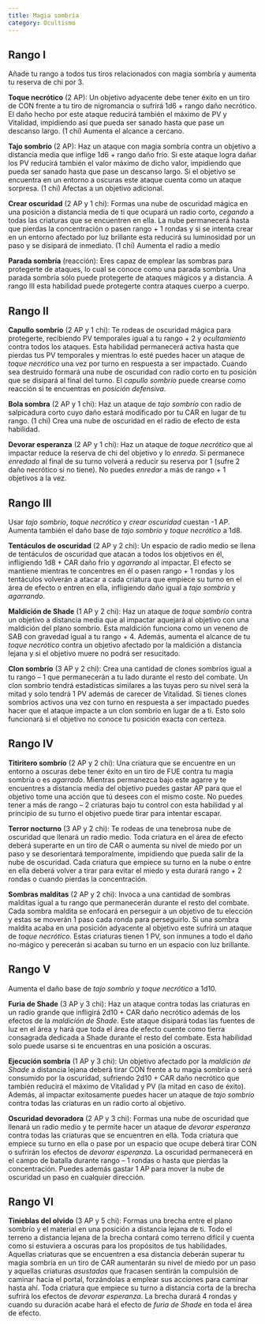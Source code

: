 ```yaml
---
title: Magia sombría
category: Ocultismo
---
```


## Rango I

Añade tu rango a todos tus tiros relacionados con magia sombría y aumenta tu reserva de chi por 3.

**Toque necrótico** (2 AP): Un objetivo adyacente debe tener éxito en un tiro de CON frente a tu tiro de nigromancia o sufrirá 1d6 + rango daño necrótico. El daño hecho por este ataque reducirá también el máximo de PV y Vitalidad, impidiendo así que pueda ser sanado hasta que pase un descanso largo. (1 chi) Aumenta el alcance a cercano.

**Tajo sombrío** (2 AP): Haz un ataque con magia sombría contra un objetivo a distancia media que inflige 1d6 + rango daño frío. Si este ataque logra dañar los PV reducirá también el valor máximo de dicho valor, impidiendo que pueda ser sanado hasta que pase un descanso largo. Si el objetivo se encuentra en un entorno a oscuras este ataque cuenta como un ataque sorpresa. (1 chi) Afectas a un objetivo adicional.

**Crear oscuridad** (2 AP y 1 chi): Formas una nube de oscuridad mágica en una posición a distancia media de ti que ocupará un radio corto, *cegando* a todas las criaturas que se encuentren en ella. La nube permanecerá hasta que pierdas la concentración o pasen rango + 1 rondas y si se intenta crear en un entorno afectado por luz brillante esta reducirá su luminosidad por un paso y se disipará de inmediato. (1 chi) Aumenta el radio a medio

**Parada sombría** (reacción): Eres capaz de emplear las sombras para protegerte de ataques, lo cual se conoce como una parada sombría. Una parada sombría sólo puede protegerte de ataques mágicos y a distancia. A rango III esta habilidad puede protegerte contra ataques cuerpo a cuerpo. 

## Rango II

**Capullo sombrío** (2 AP y 1 chi): Te rodeas de oscuridad mágica para protegerte, recibiendo PV temporales igual a tu rango + 2 y *ocultamiento* contra todos los ataques. Esta habilidad permanecerá activa hasta que pierdas tus PV temporales y mientras lo esté puedes hacer un ataque de *toque necrótico* una vez por turno en respuesta a ser impactado. Cuando sea destruido formará una nube de oscuridad con radio corto en tu posición que se disipará al final del turno. El *capullo sombrío* puede crearse como reacción si te encuentras en *posición defensiva*.

**Bola sombra** (2 AP y 1 chi): Haz un ataque de *tajo sombrío* con radio de salpicadura corto cuyo daño estará modificado por tu CAR en lugar de tu rango.  (1 chi) Crea una nube de oscuridad en el radio de efecto de esta habilidad.

**Devorar esperanza** (2 AP y 1 chi): Haz un ataque de *toque necrótico* que al impactar reduce la reserva de chi del objetivo y lo *enreda*. Si permanece *enredado* al final de su turno volverá a reducir su reserva por 1 (sufre 2 daño necrótico si no tiene). No puedes *enredar* a más de rango + 1 objetivos a la vez.

## Rango III

Usar *tajo sombrío*, *toque necrótico* y *crear oscuridad* cuestan -1 AP. Aumenta también el daño base de *tajo sombrío* y *toque necrótico* a 1d8.

**Tentáculos de oscuridad** (2 AP y 2 chi): Un espacio de radio medio se llena de tentáculos de oscuridad que atacan a todos los objetivos en él, infligiendo 1d8 + CAR daño frío y *agarrando* al impactar. El efecto se mantiene mientras te concentres en él o pasen rango + 1 rondas y los tentáculos volverán a atacar a cada criatura que empiece su turno en el área de efecto o entren en ella, infligiendo daño igual a *tajo sombrío* y *agarrando*.

**Maldición de Shade** (1 AP y 2 chi): Haz un ataque de *toque sombrío* contra un objetivo a distancia media que al impactar aquejará al objetivo con una maldición del plano sombrío. Esta maldición funciona como un veneno de SAB con gravedad igual a tu rango + 4. Además, aumenta el alcance de tu *toque necrótico* contra un objetivo afectado por la maldición a distancia lejana y si el objetivo muere no podrá ser resucitado.

**Clon sombrío** (3 AP y 2 chi): Crea una cantidad de clones sombríos igual a tu rango – 1 que permanecerán a tu lado durante el resto del combate. Un clon sombrío tendrá estadísticas similares a las tuyas pero su nivel será la mitad y solo tendrá 1 PV además de carecer de Vitalidad. Si tienes clones sombríos activos una vez con turno en respuesta a ser impactado puedes hacer que el ataque impacte a un clon sombrío en lugar de a ti. Esto solo funcionará si el objetivo no conoce tu posición exacta con certeza.

## Rango IV

**Titiritero sombrío** (2 AP y 2 chi): Una criatura que se encuentre en un entorno a oscuras debe tener éxito en un tiro de FUE contra tu magia sombría o es *agarrado*. Mientras permanezca bajo este agarre y te encuentres a distancia media del objetivo puedes gastar AP para que el objetivo tome una acción que tú desees con el mismo coste. No puedes tener a más de rango – 2 criaturas bajo tu control con esta habilidad y al principio de su turno el objetivo puede tirar para intentar escapar.

**Terror nocturno** (3 AP y 2 chi): Te rodeas de una tenebrosa nube de oscuridad que llenará un radio medio. Toda criatura en el área de efecto deberá superarte en un tiro de CAR o aumenta su nivel de miedo por un paso y se desorientará temporalmente, impidiendo que pueda salir de la nube de oscuridad. Cada criatura que empiece su turno en la nube o entre en ella deberá volver a tirar para evitar el miedo y esta durará rango + 2 rondas o cuando pierdas la concentración. 

**Sombras malditas** (2 AP y 2 chi): Invoca a una cantidad de sombras malditas igual a tu rango que permanecerán durante el resto del combate. Cada sombra maldita se enfocará en perseguir a un objetivo de tu elección y estas se moverán 1 paso cada ronda para perseguirlo. Si una sombra maldita acaba en una posición adyacente al objetivo este sufrirá un ataque de *toque necrótico*. Estas criaturas tienen 1 PV, son inmunes a todo el daño no-mágico y perecerán si acaban su turno en un espacio con luz brillante.

## Rango V

Aumenta el daño base de *tajo sombrío* y *toque necrótico* a 1d10.

**Furia de Shade** (3 AP y 3 chi): Haz un ataque contra todas las criaturas en un radio grande que infligirá 2d10 + CAR daño necrótico además de los efectos de la *maldición de Shade*. Este ataque disipará todas las fuentes de luz en el área y hará que toda el área de efecto cuente como tierra consagrada dedicada a Shade durante el resto del combate. Esta habilidad solo puede usarse si te encuentras en una posición a oscuras. 

**Ejecución sombría** (1 AP y 3 chi): Un objetivo afectado por la *maldición de Shade* a distancia lejana deberá tirar CON frente a tu magia sombría o será consumido por la oscuridad, sufriendo 2d10 + CAR daño necrótico que también reducirá el máximo de Vitalidad y PV (la mitad en caso de éxito). Además, al impactar exitosamente puedes hacer un ataque de *tajo sombrío* contra todas las criaturas en un radio corto al objetivo. 

**Oscuridad devoradora** (2 AP y 3 chi): Formas una nube de oscuridad que llenará un radio medio y te permite hacer un ataque de *devorar esperanza* contra todas las criaturas que se encuentren en ella. Toda criatura que empiece su turno en ella o pase por un espacio que ocupe deberá tirar CON o sufrirán los efectos de *devorar esperanza*. La oscuridad permanecerá en el campo de batalla durante rango – 1 rondas o hasta que pierdas la concentración. Puedes además gastar 1 AP para mover la nube de oscuridad un paso en cualquier dirección.

## Rango VI

**Tinieblas del olvido** (3 AP y 5 chi): Formas una brecha entre el plano sombrío y el material en una posición a distancia lejana de ti. Todo el terreno a distancia lejana de la brecha contará como terreno difícil y cuenta como si estuviera a oscuras para los propósitos de tus habilidades. Aquellas criaturas que se encuentren a esa distancia deberán superar tu magia sombría en un tiro de CAR aumentarán su nivel de miedo por un paso y aquellas criaturas *asustadas* que fracasen sentirán la compulsión de caminar hacia el portal, forzándolas a emplear sus acciones para caminar hasta ahí. Toda criatura que empiece su turno a distancia corta de la brecha sufrirá los efectos de *devorar esperanza*. La brecha durará 4 rondas y cuando su duración acabe hará el efecto de *furia de Shade* en toda el área de efecto.